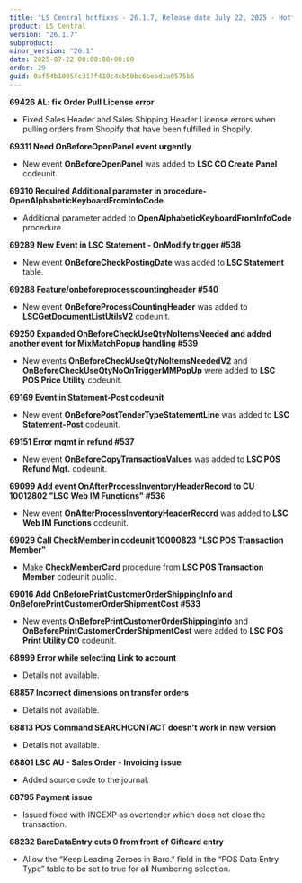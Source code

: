 ```yaml
---
title: "LS Central hotfixes - 26.1.7, Release date July 22, 2025 - Hotfixes"
product: LS Central
version: "26.1.7"
subproduct: 
minor_version: "26.1"
date: 2025-07-22 00:00:00+00:00
order: 29
guid: 0af54b1095fc317f419c4cb50bc6bebd1a0575b5
---
```


<strong>69426 AL: fix Order Pull License error</strong>
<ul><li>Fixed Sales Header and Sales Shipping Header License errors when pulling orders from Shopify that have been fulfilled in Shopify.</li></ul>
<strong>69311 Need OnBeforeOpenPanel event urgently</strong>
<ul><li>New event <b>OnBeforeOpenPanel</b> was added to <b>LSC CO Create Panel</b> codeunit.</li></ul>
<strong>69310 Required Additional parameter in procedure- OpenAlphabeticKeyboardFromInfoCode</strong>
<ul><li>Additional parameter added to <b>OpenAlphabeticKeyboardFromInfoCode</b> procedure.</li></ul>
<strong>69289 New Event in LSC Statement - OnModify trigger #538</strong>
<ul><li>New event <b>OnBeforeCheckPostingDate</b> was added to <b>LSC Statement</b> table.</li></ul>
<strong>69288 Feature/onbeforeprocesscountingheader #540</strong>
<ul><li>New event <b>OnBeforeProcessCountingHeader</b> was added to <b>LSCGetDocumentListUtilsV2</b> codeunit.</li></ul>
<strong>69250 Expanded OnBeforeCheckUseQtyNoItemsNeeded and added another event for MixMatchPopup handling #539</strong>
<ul><li>New events <b>OnBeforeCheckUseQtyNoItemsNeededV2</b> and <b>OnBeforeCheckUseQtyNoOnTriggerMMPopUp</b> were added to <b>LSC POS Price Utility</b> codeunit.</li></ul>
<strong>69169 Event in Statement-Post codeunit</strong>
<ul><li>New event <b>OnBeforePostTenderTypeStatementLine</b> was added to  <b>LSC Statement-Post</b> codeunit.</li></ul>
<strong>69151 Error mgmt in refund #537</strong>
<ul><li>New event <b>OnBeforeCopyTransactionValues</b> was added to <b>LSC POS Refund Mgt.</b> codeunit.</li></ul>
<strong>69099 Add event OnAfterProcessInventoryHeaderRecord to CU 10012802 "LSC Web IM Functions" #536</strong>
<ul><li>New event <b>OnAfterProcessInventoryHeaderRecord</b> was added to <b>LSC Web IM Functions</b> codeunit.</li></ul>
<strong>69029 Call CheckMember in codeunit 10000823 "LSC POS Transaction Member"</strong>
<ul><li>Make <b>CheckMemberCard</b> procedure from <b>LSC POS Transaction Member</b> codeunit public.</li></ul>
<strong>69016 Add OnBeforePrintCustomerOrderShippingInfo and OnBeforePrintCustomerOrderShipmentCost #533</strong>
<ul><li>New events <b>OnBeforePrintCustomerOrderShippingInfo</b> and <b>OnBeforePrintCustomerOrderShipmentCost</b> were added to <b>LSC POS Print Utility CO</b> codeunit.</li></ul>
<strong>68999 Error while selecting Link to account</strong>
<ul><li>Details not available.</li></ul>
<strong>68857 Incorrect dimensions on transfer orders</strong>
<ul><li>Details not available.</li></ul>
<strong>68813 POS Command SEARCHCONTACT doesn't work in new version</strong>
<ul><li>Details not available.</li></ul>
<strong>68801 LSC AU - Sales Order - Invoicing issue</strong>
<ul><li>Added source code to the journal.</li></ul>
<strong>68795 Payment issue</strong>
<ul><li>Issued fixed with INCEXP as overtender which does not close the transaction.</li></ul>
<strong>68232 BarcDataEntry cuts 0 from front of Giftcard entry</strong>
<ul><li>Allow the “Keep Leading Zeroes in Barc.” field in the “POS Data Entry Type” table to be set to true for all Numbering selection.</li></ul>
